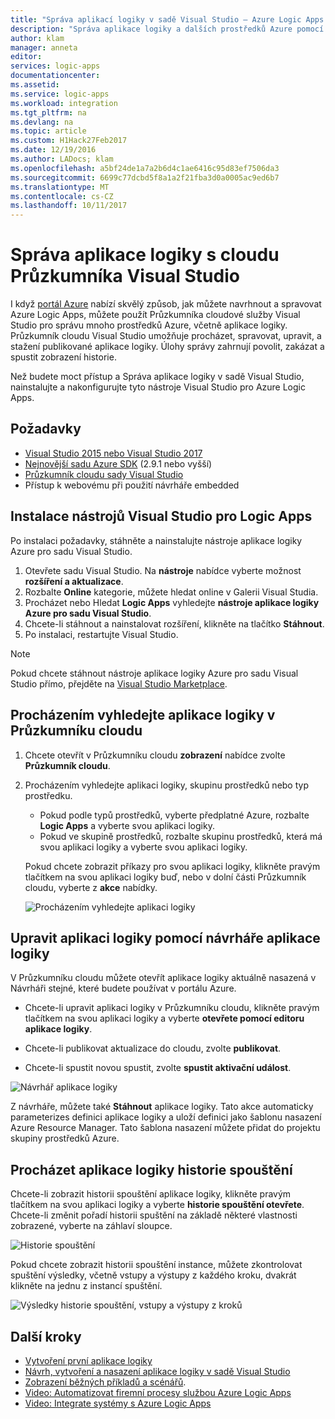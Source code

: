 ```yaml
---
title: "Správa aplikací logiky v sadě Visual Studio – Azure Logic Apps | Microsoft Docs"
description: "Správa aplikace logiky a dalších prostředků Azure pomocí Průzkumníka cloudové služby Visual Studio"
author: klam
manager: anneta
editor: 
services: logic-apps
documentationcenter: 
ms.assetid: 
ms.service: logic-apps
ms.workload: integration
ms.tgt_pltfrm: na
ms.devlang: na
ms.topic: article
ms.custom: H1Hack27Feb2017
ms.date: 12/19/2016
ms.author: LADocs; klam
ms.openlocfilehash: a5bf24de1a7a2b6d4c1ae6416c95d83ef7506da3
ms.sourcegitcommit: 6699c77dcbd5f8a1a2f21fba3d0a0005ac9ed6b7
ms.translationtype: MT
ms.contentlocale: cs-CZ
ms.lasthandoff: 10/11/2017
---
```

# <a name="manage-your-logic-apps-with-visual-studio-cloud-explorer"></a>Správa aplikace logiky s cloudu Průzkumníka Visual Studio

I když [portál Azure](https://portal.azure.com/) nabízí skvělý způsob, jak můžete navrhnout a spravovat Azure Logic Apps, můžete použít Průzkumníka cloudové služby Visual Studio pro správu mnoho prostředků Azure, včetně aplikace logiky. Průzkumník cloudu Visual Studio umožňuje procházet, spravovat, upravit, a stažení publikované aplikace logiky. Úlohy správy zahrnují povolit, zakázat a spustit zobrazení historie. 

Než budete moct přístup a Správa aplikace logiky v sadě Visual Studio, nainstalujte a nakonfigurujte tyto nástroje Visual Studio pro Azure Logic Apps. 

## <a name="prerequisites"></a>Požadavky

* [Visual Studio 2015 nebo Visual Studio 2017](https://www.visualstudio.com/downloads/download-visual-studio-vs.aspx)
* [Nejnovější sadu Azure SDK](https://azure.microsoft.com/downloads/) (2.9.1 nebo vyšší)
* [Průzkumník cloudu sady Visual Studio](https://marketplace.visualstudio.com/items?itemName=MicrosoftCloudExplorer.CloudExplorerforVisualStudio2015)
* Přístup k webovému při použití návrháře embedded

## <a name="install-visual-studio-tools-for-logic-apps"></a>Instalace nástrojů Visual Studio pro Logic Apps

Po instalaci požadavky, stáhněte a nainstalujte nástroje aplikace logiky Azure pro sadu Visual Studio.

1. Otevřete sadu Visual Studio. Na **nástroje** nabídce vyberte možnost **rozšíření a aktualizace**.
2. Rozbalte **Online** kategorie, můžete hledat online v Galerii Visual Studia.
3. Procházet nebo Hledat **Logic Apps** vyhledejte **nástroje aplikace logiky Azure pro sadu Visual Studio**.
4. Chcete-li stáhnout a nainstalovat rozšíření, klikněte na tlačítko **Stáhnout**.
5. Po instalaci, restartujte Visual Studio.

> [!NOTE]
> Pokud chcete stáhnout nástroje aplikace logiky Azure pro sadu Visual Studio přímo, přejděte na [Visual Studio Marketplace](https://visualstudiogallery.msdn.microsoft.com/e25ad307-46cf-412e-8ba5-5b555d53d2d9).

## <a name="browse-for-logic-apps-in-cloud-explorer"></a>Procházením vyhledejte aplikace logiky v Průzkumníku cloudu

1.  Chcete otevřít v Průzkumníku cloudu **zobrazení** nabídce zvolte **Průzkumník cloudu**.
2.  Procházením vyhledejte aplikaci logiky, skupinu prostředků nebo typ prostředku. 

    * Pokud podle typů prostředků, vyberte předplatné Azure, rozbalte **Logic Apps** a vyberte svou aplikaci logiky. 
    * Pokud ve skupině prostředků, rozbalte skupinu prostředků, která má svou aplikaci logiky a vyberte svou aplikaci logiky.

    Pokud chcete zobrazit příkazy pro svou aplikaci logiky, klikněte pravým tlačítkem na svou aplikaci logiky buď, nebo v dolní části Průzkumník cloudu, vyberte z **akce** nabídky.

    ![Procházením vyhledejte aplikaci logiky](./media/logic-apps-manage-from-vs/browse.png)

## <a name="edit-your-logic-app-with-logic-apps-designer"></a>Upravit aplikaci logiky pomocí návrháře aplikace logiky

V Průzkumníku cloudu můžete otevřít aplikace logiky aktuálně nasazená v Návrháři stejné, které budete používat v portálu Azure. 

* Chcete-li upravit aplikaci logiky v Průzkumníku cloudu, klikněte pravým tlačítkem na svou aplikaci logiky a vyberte **otevřete pomocí editoru aplikace logiky**. 

* Chcete-li publikovat aktualizace do cloudu, zvolte **publikovat**. 

* Chcete-li spustit novou spustit, zvolte **spustit aktivační událost**.

![Návrhář aplikace logiky](./media/logic-apps-manage-from-vs/designer.png)

Z návrháře, můžete také **Stáhnout** aplikace logiky. Tato akce automaticky parameterizes definici aplikace logiky a uloží definici jako šablonu nasazení Azure Resource Manager. Tato šablona nasazení můžete přidat do projektu skupiny prostředků Azure.

## <a name="browse-your-logic-app-run-history"></a>Procházet aplikace logiky historie spouštění

Chcete-li zobrazit historii spouštění aplikace logiky, klikněte pravým tlačítkem na svou aplikaci logiky a vyberte **historie spouštění otevřete**. Chcete-li změnit pořadí historii spuštění na základě některé vlastnosti zobrazené, vyberte na záhlaví sloupce.

![Historie spouštění](media/logic-apps-manage-from-vs/runs.png)

Pokud chcete zobrazit historii spouštění instance, můžete zkontrolovat spuštění výsledky, včetně vstupy a výstupy z každého kroku, dvakrát klikněte na jednu z instancí spuštění.

![Výsledky historie spouštění, vstupy a výstupy z kroků](./media/logic-apps-manage-from-vs/history.png)

## <a name="next-steps"></a>Další kroky

* [Vytvoření první aplikace logiky](logic-apps-create-a-logic-app.md)
* [Návrh, vytvoření a nasazení aplikace logiky v sadě Visual Studio](logic-apps-deploy-from-vs.md)
* [Zobrazení běžných příkladů a scénářů](logic-apps-examples-and-scenarios.md).
* [Video: Automatizovat firemní procesy službou Azure Logic Apps](http://channel9.msdn.com/Events/Build/2016/T694)
* [Video: Integrate systémy s Azure Logic Apps](http://channel9.msdn.com/Events/Build/2016/P462)

